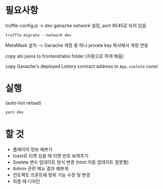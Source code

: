 # 필요사항

truffle-config.js -> dev ganache network 설정, port 8545로 되어 있음

```
truffle migrate --network dev
```

MetaMask 설치 -> Ganache 계정 중 하나 private key 복사해서 계정 연동

copy abi jsons to frontend/abis folder (자동으로 하게 해둠)

copy Ganache's deployed Lottery contract address to `App.svelete` const

# 실행

(auto-hot reload)

```bash
yarn dev
```

# 할 것

- 플레이어 정보 예쁘기
- toast로 티켓 샀을 때 티켓 번호 보여주기
- Svelete 변수 업데이트 방식 변경 (html 자동 업데이트 잘못함)
- Admin 관련 메뉴 결과 예쁘게
- 컨트랙트 프론트에 맞춰 기능 수정 및 변경
- 최종 때 디자인
